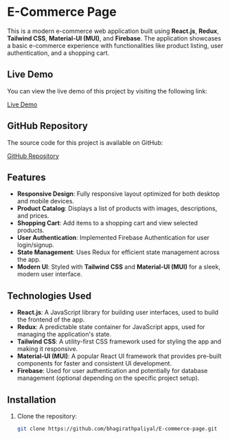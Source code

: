 # E-Commerce Page

This is a modern e-commerce web application built using **React.js**, **Redux**, **Tailwind CSS**, **Material-UI (MUI)**, and **Firebase**. The application showcases a basic e-commerce experience with functionalities like product listing, user authentication, and a shopping cart.

## Live Demo

You can view the live demo of this project by visiting the following link:

[Live Demo](https://bhagirathpaliyal.github.io/E-commerce-page/)

## GitHub Repository

The source code for this project is available on GitHub:

[GitHub Repository](https://github.com/bhagirathpaliyal/E-commerce-page)

## Features

- **Responsive Design**: Fully responsive layout optimized for both desktop and mobile devices.
- **Product Catalog**: Displays a list of products with images, descriptions, and prices.
- **Shopping Cart**: Add items to a shopping cart and view selected products.
- **User Authentication**: Implemented Firebase Authentication for user login/signup.
- **State Management**: Uses Redux for efficient state management across the app.
- **Modern UI**: Styled with **Tailwind CSS** and **Material-UI (MUI)** for a sleek, modern user interface.

## Technologies Used

- **React.js**: A JavaScript library for building user interfaces, used to build the frontend of the app.
- **Redux**: A predictable state container for JavaScript apps, used for managing the application's state.
- **Tailwind CSS**: A utility-first CSS framework used for styling the app and making it responsive.
- **Material-UI (MUI)**: A popular React UI framework that provides pre-built components for faster and consistent UI development.
- **Firebase**: Used for user authentication and potentially for database management (optional depending on the specific project setup).

## Installation

1. Clone the repository:
   ```bash
   git clone https://github.com/bhagirathpaliyal/E-commerce-page.git
